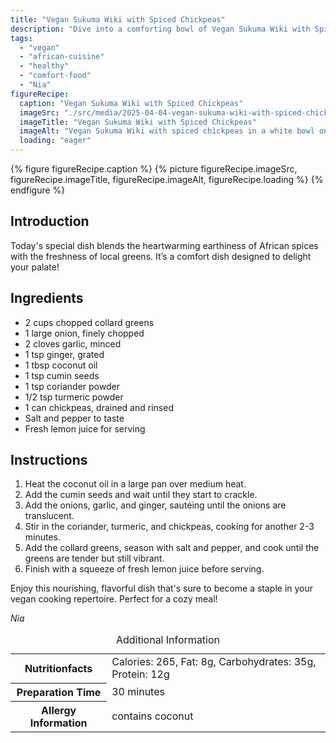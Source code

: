 ```yaml
---
title: "Vegan Sukuma Wiki with Spiced Chickpeas"
description: "Dive into a comforting bowl of Vegan Sukuma Wiki with Spiced Chickpeas, blending African spices and hearty greens for a perfect meal."
tags:
  - "vegan"
  - "african-cuisine"
  - "healthy"
  - "comfort-food"
  - "Nia"
figureRecipe: 
  caption: "Vegan Sukuma Wiki with Spiced Chickpeas"
  imageSrc: "./src/media/2025-04-04-vegan-sukuma-wiki-with-spiced-chickpeas-1859.png"
  imageTitle: "Vegan Sukuma Wiki with Spiced Chickpeas"
  imageAlt: "Vegan Sukuma Wiki with spiced chickpeas in a white bowl on a light wooden table, accompanied by water and silverware, emphasizing the vibrant greens and rich chickpeas."
  loading: "eager"
---
```


{% figure figureRecipe.caption %}
{% picture figureRecipe.imageSrc, figureRecipe.imageTitle, figureRecipe.imageAlt, figureRecipe.loading %}
{% endfigure %}

## Introduction

Today's special dish blends the heartwarming earthiness of African spices with the freshness of local greens. It’s a comfort dish designed to delight your palate!

## Ingredients

- 2 cups chopped collard greens
- 1 large onion, finely chopped
- 2 cloves garlic, minced
- 1 tsp ginger, grated
- 1 tbsp coconut oil
- 1 tsp cumin seeds
- 1 tsp coriander powder
- 1/2 tsp turmeric powder
- 1 can chickpeas, drained and rinsed
- Salt and pepper to taste
- Fresh lemon juice for serving

## Instructions

1. Heat the coconut oil in a large pan over medium heat.
2. Add the cumin seeds and wait until they start to crackle.
3. Add the onions, garlic, and ginger, sautéing until the onions are translucent.
4. Stir in the coriander, turmeric, and chickpeas, cooking for another 2-3 minutes.
5. Add the collard greens, season with salt and pepper, and cook until the greens are tender but still vibrant.
6. Finish with a squeeze of fresh lemon juice before serving.

Enjoy this nourishing, flavorful dish that's sure to become a staple in your vegan cooking repertoire. Perfect for a cozy meal!

*Nia*

<table><caption class='sr-only'>Additional Information</caption><tr><th>Nutritionfacts</th><td>Calories: 265, Fat: 8g, Carbohydrates: 35g, Protein: 12g&nbsp;</td></tr><tr><th>Preparation Time</th><td>30 minutes&nbsp;</td></tr><tr><th>Allergy Information</th><td>contains coconut&nbsp;</td></tr></table>

